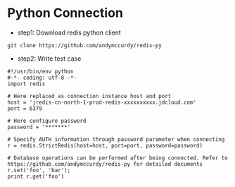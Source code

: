 # Python Connection
- step1: Download redis python client

 ```git clone https://github.com/andymccurdy/redis-py```
 
- step2: Write test case

```
#!/usr/bin/env python
#-*- coding: utf-8 -*-
import redis

# Here replaced as connection instance host and port
host = 'jredis-cn-north-1-prod-redis-xxxxxxxxxx.jdcloud.com'
port = 6379

# Here configure password
password = '*******'

# Specify AUTH information through password parameter when connecting
r = redis.StrictRedis(host=host, port=port, password=password)

# Database operations can be performed after being connected. Refer to https://github.com/andymccurdy/redis-py for detailed documents
r.set('foo', 'bar');
print r.get('foo')
```
